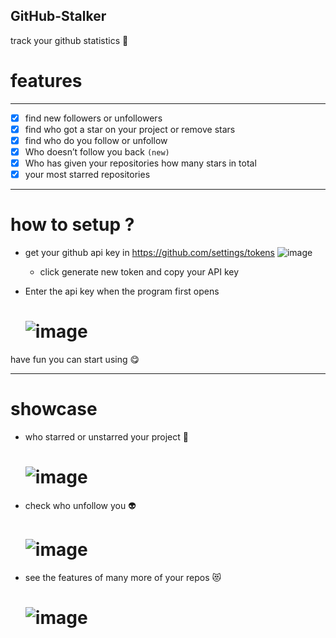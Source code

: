 ## GitHub-Stalker
 track your github statistics 👀
# features

 <hr></hr>
 
 - [x] find new followers or unfollowers
 - [x] find who got a star on your project or remove stars
 - [x] find who do you follow or unfollow
 - [x] Who doesn’t follow you back `(new)`
 - [x] Who has given your repositories how many stars in total
 - [x] your most starred repositories
  
 <hr></hr>
 
 # how to setup ?
 
 - get your github api key in https://github.com/settings/tokens
   ![image](https://user-images.githubusercontent.com/48323786/130633516-bcda1686-ab71-415c-8ecc-70408249eb3d.png)
   - click generate new token and copy your API key
 
 - Enter the api key when the program first opens
   # ![image](https://user-images.githubusercontent.com/48323786/130633989-7e3a9579-4b60-406d-8273-5d1186cecfdd.png)
have fun you can start using 😋

 <hr></hr>
 
 # showcase
 - who starred or unstarred your project 👾
   # ![image](https://user-images.githubusercontent.com/48323786/130631353-33810eda-3fa7-42b2-a581-2129b75d0b19.png)
   
 - check who unfollow you 👽
   # ![image](https://user-images.githubusercontent.com/48323786/130631623-615a895d-15a6-471c-beed-526d0374ebfb.png)

- see the features of many more of your repos 😻
   # ![image](https://user-images.githubusercontent.com/48323786/130632032-891ca6ed-fff8-4d67-b661-4794bceea728.png)
